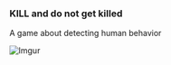 ### KILL and do not get killed

A game about detecting human behavior

![Imgur](http://i.imgur.com/LInuX5F.png)
